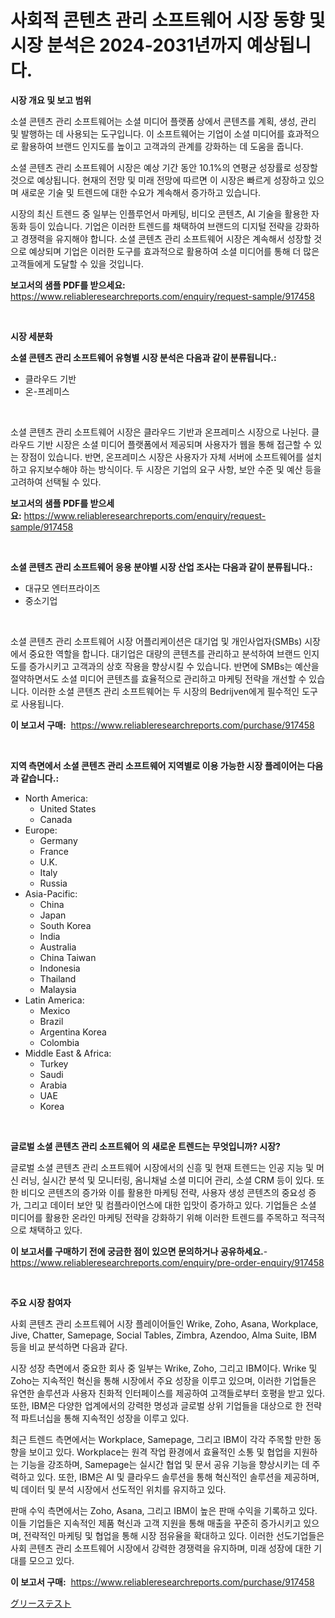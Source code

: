 <p><h1>사회적 콘텐츠 관리 소프트웨어 시장 동향 및 시장 분석은 2024-2031년까지 예상됩니다.</h1></p><p><strong>시장 개요 및 보고 범위</strong></p>
<p><p>소셜 콘텐츠 관리 소프트웨어는 소셜 미디어 플랫폼 상에서 콘텐츠를 계획, 생성, 관리 및 발행하는 데 사용되는 도구입니다. 이 소프트웨어는 기업이 소셜 미디어를 효과적으로 활용하여 브랜드 인지도를 높이고 고객과의 관계를 강화하는 데 도움을 줍니다.</p><p>소셜 콘텐츠 관리 소프트웨어 시장은 예상 기간 동안 10.1%의 연평균 성장률로 성장할 것으로 예상됩니다. 현재의 전망 및 미래 전망에 따르면 이 시장은 빠르게 성장하고 있으며 새로운 기술 및 트렌드에 대한 수요가 계속해서 증가하고 있습니다.</p><p>시장의 최신 트렌드 중 일부는 인플루언서 마케팅, 비디오 콘텐츠, AI 기술을 활용한 자동화 등이 있습니다. 기업은 이러한 트렌드를 채택하여 브랜드의 디지털 전략을 강화하고 경쟁력을 유지해야 합니다. 소셜 콘텐츠 관리 소프트웨어 시장은 계속해서 성장할 것으로 예상되며 기업은 이러한 도구를 효과적으로 활용하여 소셜 미디어를 통해 더 많은 고객들에게 도달할 수 있을 것입니다.</p></p>
<p><strong>보고서의 샘플 PDF를 받으세요:</strong> <a href="https://www.reliableresearchreports.com/enquiry/request-sample/917458">https://www.reliableresearchreports.com/enquiry/request-sample/917458</a></p>
<p>&nbsp;</p>
<p><strong>시장 세분화</strong></p>
<p><strong>소셜 콘텐츠 관리 소프트웨어 유형별 시장 분석은 다음과 같이 분류됩니다.:</strong></p>
<p><ul><li>클라우드 기반</li><li>온-프레미스</li></ul></p>
<p>&nbsp;</p>
<p><p>소셜 콘텐츠 관리 소프트웨어 시장은 클라우드 기반과 온프레미스 시장으로 나뉜다. 클라우드 기반 시장은 소셜 미디어 플랫폼에서 제공되며 사용자가 웹을 통해 접근할 수 있는 장점이 있습니다. 반면, 온프레미스 시장은 사용자가 자체 서버에 소프트웨어를 설치하고 유지보수해야 하는 방식이다. 두 시장은 기업의 요구 사항, 보안 수준 및 예산 등을 고려하여 선택될 수 있다.</p></p>
<p><strong>보고서의 샘플 PDF를 받으세요:</strong>&nbsp;<a href="https://www.reliableresearchreports.com/enquiry/request-sample/917458">https://www.reliableresearchreports.com/enquiry/request-sample/917458</a></p>
<p>&nbsp;</p>
<p><strong> 소셜 콘텐츠 관리 소프트웨어 응용 분야별 시장 산업 조사는 다음과 같이 분류됩니다.:</strong></p>
<p><ul><li>대규모 엔터프라이즈</li><li>중소기업</li></ul></p>
<p>&nbsp;</p>
<p><p>소셜 콘텐츠 관리 소프트웨어 시장 어플리케이션은 대기업 및 개인사업자(SMBs) 시장에서 중요한 역할을 합니다. 대기업은 대량의 콘텐츠를 관리하고 분석하여 브랜드 인지도를 증가시키고 고객과의 상호 작용을 향상시킬 수 있습니다. 반면에 SMBs는 예산을 절약하면서도 소셜 미디어 콘텐츠를 효율적으로 관리하고 마케팅 전략을 개선할 수 있습니다. 이러한 소셜 콘텐츠 관리 소프트웨어는 두 시장의 Bedrijven에게 필수적인 도구로 사용됩니다.</p></p>
<p><strong>이 보고서 구매:</strong>&nbsp; <a href="https://www.reliableresearchreports.com/purchase/917458">https://www.reliableresearchreports.com/purchase/917458</a></p>
<p>&nbsp;</p>
<p><strong>지역 측면에서 소셜 콘텐츠 관리 소프트웨어 지역별로 이용 가능한 시장 플레이어는 다음과 같습니다.:</strong></p>
<p><ul>
    <li>
        North America:
        <ul>
            <li>United States</li>
            <li>Canada</li>
        </ul>
    </li>
    <li>
        Europe:
        <ul>
            <li>Germany</li>
            <li>France</li>
            <li>U.K.</li>
            <li>Italy</li>
            <li>Russia</li>
        </ul>
    </li>
    <li>
        Asia-Pacific:
        <ul>
            <li>China</li>
            <li>Japan</li>
            <li>South Korea</li>
            <li>India</li>
            <li>Australia</li>
            <li>China Taiwan</li>
            <li>Indonesia</li>
            <li>Thailand</li>
            <li>Malaysia</li>
        </ul>
    </li>
    <li>
        Latin America:
        <ul>
            <li>Mexico</li>
            <li>Brazil</li>
            <li>Argentina Korea</li>
            <li>Colombia</li>
        </ul>
    </li>
    <li>
        Middle East & Africa:
        <ul>
            <li>Turkey</li>
            <li>Saudi</li>
            <li>Arabia</li>
            <li>UAE</li>
            <li>Korea</li>
        </ul>
    </li>
    </ul></p>
<p>&nbsp;</p>
<p><strong>글로벌 소셜 콘텐츠 관리 소프트웨어 의 새로운 트렌드는 무엇입니까? 시장?</strong></p>
<p><p>글로벌 소셜 콘텐츠 관리 소프트웨어 시장에서의 신흥 및 현재 트렌드는 인공 지능 및 머신 러닝, 실시간 분석 및 모니터링, 옴니채널 소셜 미디어 관리, 소셜 CRM 등이 있다. 또한 비디오 콘텐츠의 증가와 이를 활용한 마케팅 전략, 사용자 생성 콘텐츠의 중요성 증가, 그리고 데이터 보안 및 컴플라이언스에 대한 입맛이 증가하고 있다. 기업들은 소셜 미디어를 활용한 온라인 마케팅 전략을 강화하기 위해 이러한 트렌드를 주목하고 적극적으로 채택하고 있다.</p></p>
<p><strong>이 보고서를 구매하기 전에 궁금한 점이 있으면 문의하거나 공유하세요.</strong>- <a href="https://www.reliableresearchreports.com/enquiry/pre-order-enquiry/917458">https://www.reliableresearchreports.com/enquiry/pre-order-enquiry/917458</a></p>
<p>&nbsp;</p>
<p><strong>주요 시장 참여자</strong></p>
<p><p>사회 콘텐츠 관리 소프트웨어 시장 플레이어들인 Wrike, Zoho, Asana, Workplace, Jive, Chatter, Samepage, Social Tables, Zimbra, Azendoo, Alma Suite, IBM 등을 비교 분석하면 다음과 같다. </p><p>시장 성장 측면에서 중요한 회사 중 일부는 Wrike, Zoho, 그리고 IBM이다. Wrike 및 Zoho는 지속적인 혁신을 통해 시장에서 주요 성장을 이루고 있으며, 이러한 기업들은 유연한 솔루션과 사용자 친화적 인터페이스를 제공하여 고객들로부터 호평을 받고 있다. 또한, IBM은 다양한 업계에서의 강력한 명성과 글로벌 상위 기업들을 대상으로 한 전략적 파트너십을 통해 지속적인 성장을 이루고 있다.</p><p>최근 트렌드 측면에서는 Workplace, Samepage, 그리고 IBM이 각각 주목할 만한 동향을 보이고 있다. Workplace는 원격 작업 환경에서 효율적인 소통 및 협업을 지원하는 기능을 강조하며, Samepage는 실시간 협업 및 문서 공유 기능을 향상시키는 데 주력하고 있다. 또한, IBM은 AI 및 클라우드 솔루션을 통해 혁신적인 솔루션을 제공하며, 빅 데이터 및 분석 시장에서 선도적인 위치를 유지하고 있다.</p><p>판매 수익 측면에서는 Zoho, Asana, 그리고 IBM이 높은 판매 수익을 기록하고 있다. 이들 기업들은 지속적인 제품 혁신과 고객 지원을 통해 매출을 꾸준히 증가시키고 있으며, 전략적인 마케팅 및 협업을 통해 시장 점유율을 확대하고 있다. 이러한 선도기업들은 사회 콘텐츠 관리 소프트웨어 시장에서 강력한 경쟁력을 유지하며, 미래 성장에 대한 기대를 모으고 있다.</p></p>
<p><strong>이 보고서 구매:</strong>&nbsp;&nbsp;<a href="https://www.reliableresearchreports.com/purchase/917458">https://www.reliableresearchreports.com/purchase/917458</a></p>
<p><p><a href="https://github.com/cbigkbh02719/Market-Research-Report-List-1/blob/main/3843094183294.md">グリーステスト</a></p></p>
